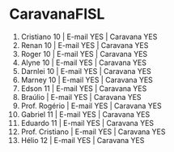 <h1>CaravanaFISL</h1>
<ol>
  <li>Cristiano 10 | E-mail YES | Caravana YES</li>
  <li>Renan 10 | E-mail YES | Caravana YES</li>
  <li>Roger 10 | E-mail YES | Caravana YES</li>
  <li>Alyne 10 | E-mail YES | Caravana YES</li>
  <li>Darnlei 10 | E-mail YES | Caravana YES</li>
  <li>Marney 10 | E-mail YES | Caravana YES</li>
  <li>Edson 11 | E-mail YES | Caravana YES</li>
  <li>Braúlio | E-mail YES | Caravana YES</li>
  <li>Prof. Rogério | E-mail YES | Caravana YES</li>
  <li>Gabriel 11 | E-mail YES | Caravana YES</li>
  <li>Eduardo 11 | E-mail YES | Caravana YES</li>
  <li>Prof. Cristiano | E-mail YES | Caravana YES</li>
  <li>Hélio 12 | E-mail YES | Caravana YES</li>
</ol>
